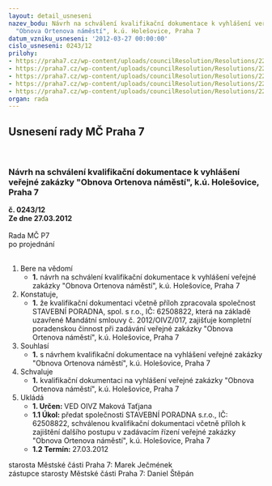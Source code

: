 ```yaml
---
layout: detail_usneseni
nazev_bodu: Návrh na schválení kvalifikační dokumentace k vyhlášení veřejné zakázky
  "Obnova Ortenova náměstí", k.ú. Holešovice, Praha 7
datum_vzniku_usneseni: '2012-03-27 00:00:00'
cislo_usneseni: 0243/12
prilohy:
- https://praha7.cz/wp-content/uploads/councilResolution/Resolutions/22947/18-12-kvalifikacni_dokumentace_praha7_ortenovo.pdf
- https://praha7.cz/wp-content/uploads/councilResolution/Resolutions/22947/18-12-z1_kryci_praha7_ortenovo.doc
- https://praha7.cz/wp-content/uploads/councilResolution/Resolutions/22947/18-12-z2__obrat_praha7_ortenovo.doc
- https://praha7.cz/wp-content/uploads/councilResolution/Resolutions/22947/18-12-z3_reference_praha7_ortenovo.doc
- https://praha7.cz/wp-content/uploads/councilResolution/Resolutions/22947/18-12-oznameni_ortenovo_namesti.pdf
organ: rada
---
```

<div id="ucUsn_pList" class="usn">
	<span><h2>Usnesení rady MČ Praha 7 </h2>
<br></span><div class="standBody">
<span><h3>Návrh na schválení kvalifikační dokumentace k vyhlášení veřejné zakázky "Obnova Ortenova náměstí", k.ú. Holešovice, Praha 7</h3></span><div class="center">
		<strong>č. 0243/12</strong><br>
	</div>
<div class="center">
		<strong>Ze dne 27.03.2012</strong><br><br>
	</div>Rada MČ P7<br> po projednání<br><br><ol>
<li>Bere na vědomí<ul><li>
<strong>1.</strong> návrh na schválení kvalifikační dokumentace k vyhlášení veřejné zakázky "Obnova Ortenova náměstí", k.ú. Holešovice, Praha 7</li></ul>
</li>
<li>Konstatuje,<ul><li>
<strong>1.</strong> že kvalifikační dokumentaci včetně příloh zpracovala společnost  STAVEBNÍ PORADNA, spol. s r.o., IČ: 62508822, která na základě uzavřené Mandátní smlouvy č. 2012/OIVZ/017, zajišťuje kompletní poradenskou činnost při zadávání veřejné zakázky "Obnova Ortenova náměstí", k.ú. Holešovice, Praha 7</li></ul>
</li>
<li>Souhlasí<ul><li>
<strong>1.</strong> s návrhem kvalifikační dokumentace na vyhlášení veřejné zakázky "Obnova Ortenova náměstí", k.ú. Holešovice, Praha 7</li></ul>
</li>
<li>Schvaluje<ul><li>
<strong>1.</strong> kvalifikační dokumentaci na vyhlášení veřejné zakázky "Obnova Ortenova náměstí", k.ú. Holešovice, Praha 7</li></ul>
</li>
<li>Ukládá<ul>
<li>
<strong>1. Určen: </strong>VED OIVZ Maková Taťjana</li>
<li>
<strong>1.1 Úkol: </strong>předat společnosti STAVEBNÍ PORADNA s.r.o., IČ: 62508822, schválenou kvalifikační dokumentaci včetně příloh k zajištění dalšího postupu v zadávacím řízení veřejné zakázky "Obnova Ortenova náměstí", k.ú. Holešovice, Praha 7</li>
<li>
<strong>1.2 Termín: </strong>27.03.2012</li>
</ul>
</li>
</ol>starosta Městské části Praha 7: Marek Ječmének<br>zástupce starosty Městské části Praha 7: Daniel Štěpán 
</div>
</div>